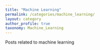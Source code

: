 ```yaml
---
title: "Machine Learning"
permalink: /categories/machine_learning/
layout: category
author_profile: true
taxonomy: Machine_Learning
---
```

Posts related to machine learning